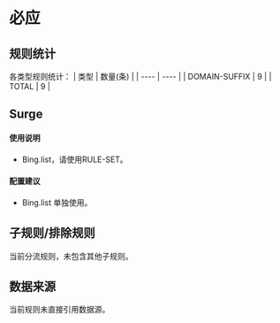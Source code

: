 # 必应

## 规则统计

各类型规则统计：
| 类型 | 数量(条)  | 
| ---- | ----  |
| DOMAIN-SUFFIX | 9  | 
| TOTAL | 9  | 


## Surge 

#### 使用说明
- Bing.list，请使用RULE-SET。

#### 配置建议
- Bing.list 单独使用。


## 子规则/排除规则


当前分流规则，未包含其他子规则。

## 数据来源

当前规则未直接引用数据源。

